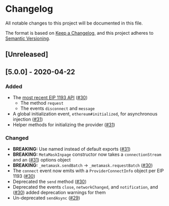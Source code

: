 # Changelog

All notable changes to this project will be documented in this file.

The format is based on [Keep a Changelog](https://keepachangelog.com/en/1.0.0/),
and this project adheres to [Semantic Versioning](https://semver.org/spec/v2.0.0.html).

## [Unreleased]

## [5.0.0] - 2020-04-22

### Added

- The [most recent EIP 1193 API](https://github.com/ethereum/EIPs/blob/89e373d5d3a62a28f2646830247579f323ef6b40/EIPS/eip-1193.md) ([#30](https://github.com/MetaMask/metamask-inpage-provider/pull/30))
  - The method `request`
  - The events `disconnect` and `message`
- A global initialization event, `ethereum#initialized`, for
  asynchronous injection ([#31](https://github.com/MetaMask/metamask-inpage-provider/pull/31))
- Helper methods for initializing the provider ([#31](https://github.com/MetaMask/metamask-inpage-provider/pull/31))

### Changed

- **BREAKING:** Use named instead of default exports ([#31](https://github.com/MetaMask/metamask-inpage-provider/pull/31))
- **BREAKING:** `MetaMaskInpage` constructor now takes a `connectionStream` and an ([#31](https://github.com/MetaMask/metamask-inpage-provider/pull/31))
  options object
- **BREAKING:** `_metamask.sendBatch` -> `_metamask.requestBatch` ([#30](https://github.com/MetaMask/metamask-inpage-provider/pull/30))
- The `connect` event now emits with a `ProviderConnectInfo` object per EIP 1193 ([#30](https://github.com/MetaMask/metamask-inpage-provider/pull/30))
- Deprecated the `send` method ([#30](https://github.com/MetaMask/metamask-inpage-provider/pull/30))
- Deprecated the events `close`, `networkChanged`, and `notification`, and ([#30](https://github.com/MetaMask/metamask-inpage-provider/pull/30))
  added deprecation warnings for them
- Un-deprecated `sendAsync` ([#29](https://github.com/MetaMask/metamask-inpage-provider/pull/29))
